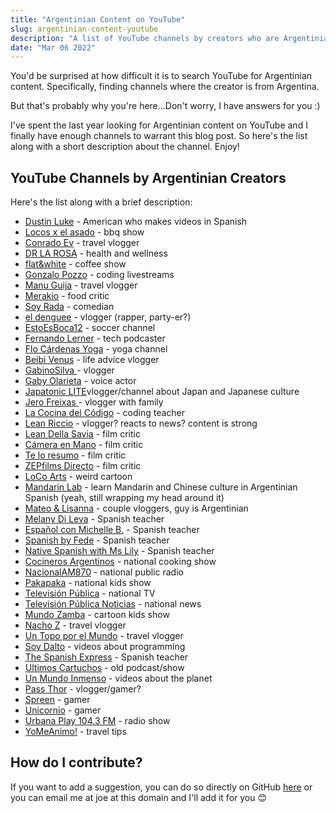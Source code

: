 ```yaml
---
title: "Argentinian Content on YouTube"
slug: argentinian-content-youtube
description: "A list of YouTube channels by creators who are Argentinian and speak with a Rioplatense accent."
date: "Mar 06 2022"
---
```


You'd be surprised at how difficult it is to search YouTube for Argentinian content. Specifically, finding channels where the creator is from Argentina.

But that's probably why you're here...Don't worry, I have answers for you :)

I've spent the last year looking for Argentinian content on YouTube and I finally have enough channels to warrant this blog post. So here's the list along with a short description about the channel. Enjoy!

## YouTube Channels by Argentinian Creators

Here's the list along with a brief description:

- [Dustin Luke](https://www.youtube.com/@TheDustinLuke) - American who makes videos in Spanish
- [Locos x el asado](https://www.youtube.com/@LocosXelAsadoOficial) - bbq show
- [Conrado Ev](https://www.youtube.com/channel/UCOhViNt_1QIxKbwEfUyqYPA) - travel vlogger
- [DR LA ROSA](https://www.youtube.com/channel/UCqA4L7zgzJFS01F2km1yiDw) - health and wellness
- [flat&white](https://www.youtube.com/channel/UCeFT63uWUy8_ZWBPw-agX9g) - coffee show
- [Gonzalo Pozzo](https://www.youtube.com/user/gooncii) - coding livestreams
- [Manu Guija](https://www.youtube.com/@ManuGuija/featured) - travel vlogger
- [Merakio](https://www.youtube.com/@Merakio) - food critic
- [Soy Rada](https://www.youtube.com/@SoyRada) - comedian
- [el denguee](https://www.youtube.com/@eldenguee) - vlogger (rapper, party-er?)
- [EstoEsBoca12](https://www.youtube.com/@EstoEsBoca12) - soccer channel
- [Fernando Lerner](https://www.youtube.com/user/Shadowlair2) - tech podcaster 
- [Flo Cárdenas Yoga](https://www.youtube.com/@flocardenas) - yoga channel
- [Beibi Venus](https://www.youtube.com/@beibivenus) - life advice vlogger
- [GabinoSilva ](https://www.youtube.com/@GabinoSilva) - vlogger
- [Gaby Olarieta](https://www.youtube.com/@GabyOlarieta) - voice actor
- [Japatonic LITE](https://www.youtube.com/@JapatonicLITE)vlogger/channel about Japan and Japanese culture
- [Jero Freixas ](https://www.youtube.com/@JeroFreixas) - vlogger with family
- [La Cocina del Código](https://www.youtube.com/channel/UCY2ogSxB2beBNBRMKU_dXzA) - coding teacher
- [Lean Riccio](https://www.youtube.com/@LeanRiccio) - vlogger? reacts to news? content is strong
- [Lean Della Savia](https://www.youtube.com/user/WaRCh1eFL) - film critic
- [Cámera en Mano](https://www.youtube.com/@CamaraenMano) - film critic
- [Te lo resumo](https://www.youtube.com/@Teloresumoasinomas) - film critic
- [ZEPfilms Directo](https://www.youtube.com/@ZEPFILMSDirecto) - film critic
- [LoCo Arts](https://www.youtube.com/@AlejoYValentinaOficial) - weird cartoon
- [Mandarin Lab](https://www.youtube.com/@MandarinLab) - learn Mandarin and Chinese culture in Argentinian Spanish (yeah, still wrapping my head around it)
- [Mateo & Lisanna](https://www.youtube.com/@MateoLisanna) - couple vloggers, guy is Argentinian
- [Melany Di Leva](https://www.youtube.com/channel/UCDzfIZbKF4kJ8tkv2siOjYg) - Spanish teacher
- [Español con Michelle B.](https://www.youtube.com/@espanolconmichelleb) - Spanish teacher
- [Spanish by Fede](https://www.youtube.com/channel/UCjHzCHSGgTCk6VsNqIoCaPQ) - Spanish teacher
- [Native Spanish with Ms Lily](https://www.youtube.com/channel/UCJyXMwNmEnm9Tb9TH6SEWeA) - Spanish teacher
- [Cocineros Argentinos](https://www.youtube.com/user/cocinerosarg) - national cooking show
- [NacionalAM870](https://www.youtube.com/@laradiopublica) - national public radio
- [Pakapaka](https://www.youtube.com/user/CanalPakapaka) - national kids show
- [Televisión Pública](https://www.youtube.com/user/TVPublicaArgentina) - national TV
- [Televisión Pública Noticias](https://www.youtube.com/channel/UCqmZBc7T8J5TFuRT5uf-j_g) - national news
- [Mundo Zamba](https://www.youtube.com/@mundozamba) - cartoon kids show
- [Nacho Z](https://www.youtube.com/@soynachoz) - travel vlogger
- [Un Topo por el Mundo](https://www.youtube.com/@topo) - travel vlogger
- [Soy Dalto](https://www.youtube.com/@soydalto) - videos about programming
- [The Spanish Express](https://www.youtube.com/channel/UCRFydngFN_ZA6rxMhu7pl7g) - Spanish teacher
- [Ultimos Cartuchos](https://www.youtube.com/@UltimosCartuchos) - old podcast/show
- [Un Mundo Inmenso](https://www.youtube.com/@UnMundoInmenso) - videos about the planet
- [Pass Thor](https://www.youtube.com/@PassThor) - vlogger/gamer?
- [Spreen](https://www.youtube.com/channel/UCgTOIiEgjm58xLjHvDjmgdA) - gamer
- [Unicornio](https://www.youtube.com/@UnicornioPerro) - gamer
- [Urbana Play 104.3 FM](https://www.youtube.com/@UrbanaPlayFM) - radio show
- [YoMeAnimo!](https://www.youtube.com/@yomeanimo) - travel tips


## How do I contribute?

If you want to add a suggestion, you can do so directly on GitHub [here](https://github.com/jsjoeio/speak-argentinian-spanish) or you can email me at joe at this domain and I'll add it for you 😊